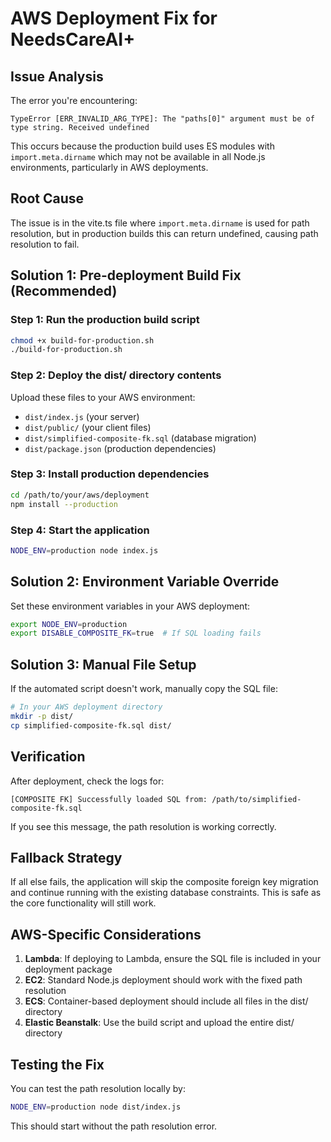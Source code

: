 # AWS Deployment Fix for NeedsCareAI+

## Issue Analysis
The error you're encountering:
```
TypeError [ERR_INVALID_ARG_TYPE]: The "paths[0]" argument must be of type string. Received undefined
```

This occurs because the production build uses ES modules with `import.meta.dirname` which may not be available in all Node.js environments, particularly in AWS deployments.

## Root Cause
The issue is in the vite.ts file where `import.meta.dirname` is used for path resolution, but in production builds this can return undefined, causing path resolution to fail.

## Solution 1: Pre-deployment Build Fix (Recommended)

### Step 1: Run the production build script
```bash
chmod +x build-for-production.sh
./build-for-production.sh
```

### Step 2: Deploy the dist/ directory contents
Upload these files to your AWS environment:
- `dist/index.js` (your server)
- `dist/public/` (your client files)
- `dist/simplified-composite-fk.sql` (database migration)
- `dist/package.json` (production dependencies)

### Step 3: Install production dependencies
```bash
cd /path/to/your/aws/deployment
npm install --production
```

### Step 4: Start the application
```bash
NODE_ENV=production node index.js
```

## Solution 2: Environment Variable Override

Set these environment variables in your AWS deployment:

```bash
export NODE_ENV=production
export DISABLE_COMPOSITE_FK=true  # If SQL loading fails
```

## Solution 3: Manual File Setup

If the automated script doesn't work, manually copy the SQL file:

```bash
# In your AWS deployment directory
mkdir -p dist/
cp simplified-composite-fk.sql dist/
```

## Verification

After deployment, check the logs for:
```
[COMPOSITE FK] Successfully loaded SQL from: /path/to/simplified-composite-fk.sql
```

If you see this message, the path resolution is working correctly.

## Fallback Strategy

If all else fails, the application will skip the composite foreign key migration and continue running with the existing database constraints. This is safe as the core functionality will still work.

## AWS-Specific Considerations

1. **Lambda**: If deploying to Lambda, ensure the SQL file is included in your deployment package
2. **EC2**: Standard Node.js deployment should work with the fixed path resolution
3. **ECS**: Container-based deployment should include all files in the dist/ directory
4. **Elastic Beanstalk**: Use the build script and upload the entire dist/ directory

## Testing the Fix

You can test the path resolution locally by:
```bash
NODE_ENV=production node dist/index.js
```

This should start without the path resolution error.
